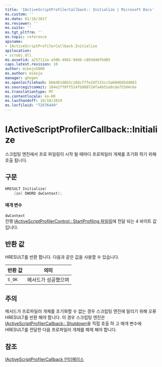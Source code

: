 ```yaml
---
title: 'IActiveScriptProfilerCallback:: Initialize | Microsoft Docs'
ms.custom: ''
ms.date: 01/18/2017
ms.reviewer: ''
ms.suite: ''
ms.tgt_pltfrm: ''
ms.topic: reference
apiname:
- IActiveScriptProfilerCallback.Initialize
apilocation:
- scrobj.dll
ms.assetid: a257111e-a50b-4962-9dd6-c893d40f6985
caps.latest.revision: 10
author: mikejo5000
ms.author: mikejo
manager: ghogen
ms.openlocfilehash: bbbd61d6b3c10dcfffe2df215cc5a60d685dd803
ms.sourcegitcommit: 184e2ff0ff514fb980724fa4b51e0cda753d4c6e
ms.translationtype: MT
ms.contentlocale: ko-KR
ms.lasthandoff: 10/18/2019
ms.locfileid: "72576449"
---
```

# <a name="iactivescriptprofilercallbackinitialize"></a>IActiveScriptProfilerCallback::Initialize
스크립팅 엔진에서 프로 파일링이 시작 될 때마다 프로파일러 개체를 초기화 하기 위해 호출 됩니다.  
  
## <a name="syntax"></a>구문  
  
```cpp
HRESULT Initialize(  
    [in] DWORD dwContext);  
```  
  
#### <a name="parameters"></a>매개 변수  
 `dwContext`  
 진행 [IActiveScriptProfilerControl:: StartProfiling 파일링](../../winscript/reference/iactivescriptprofilercontrol-startprofiling.md)에 전달 되는 4 바이트 값입니다.  
  
## <a name="return-value"></a>반환 값  
 HRESULT를 반환 합니다. 다음과 같은 값을 사용할 수 있습니다.  
  
|반환 값|의미|  
|------------------|-------------|  
|`S_OK`|메서드가 성공했으며|  
  
## <a name="remarks"></a>주의  
 메서드가 프로파일러 개체를 초기화할 수 없는 경우 스크립팅 엔진에 알리기 위해 오류 HRESULT를 반환 해야 합니다. 이 경우 스크립팅 엔진은 [IActiveScriptProfilerCallback:: Shutdown](../../winscript/reference/iactivescriptprofilercallback-shutdown.md)을 직접 호출 하 고 매개 변수에 HRESULT를 전달한 다음 프로파일러 개체를 해제 해야 합니다.  
  
## <a name="see-also"></a>참조  
 [IActiveScriptProfilerCallback 인터페이스](../../winscript/reference/iactivescriptprofilercallback-interface.md)